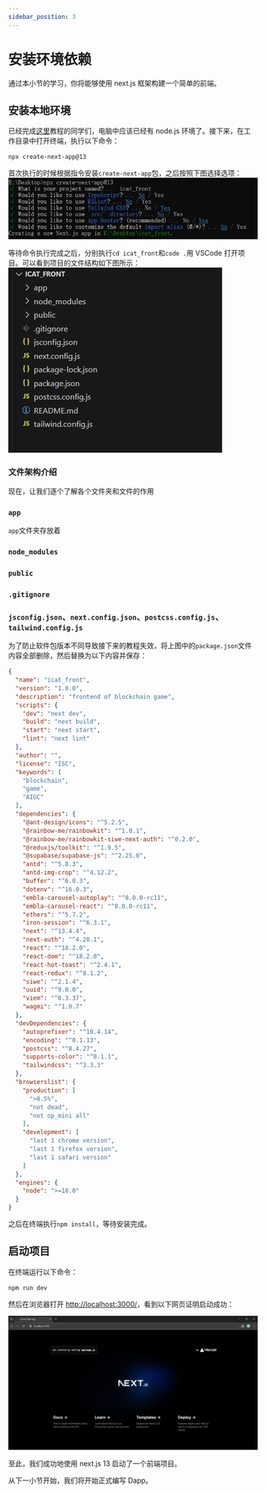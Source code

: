 ```yaml
---
sidebar_position: 3
---
```


# 安装环境依赖

通过本小节的学习，你将能够使用 next.js 框架构建一个简单的前端。

## 安装本地环境

已经完成[这里](../../smart-contract/install-dependence/#安装本地环境)教程的同学们，电脑中应该已经有 node.js 环境了。接下来，在工作目录中打开终端，执行以下命令：

```sh
npx create-next-app@13
```

首次执行的时候根据指令安装`create-next-app`包，之后按照下图选择选项：
![next](./img/next.png)

等待命令执行完成之后，分别执行`cd icat_front`和`code .`用 VSCode 打开项目。可以看到项目的文件结构如下图所示：
![vscode](./img/vscode.png)

### 文件架构介绍

现在，让我们逐个了解各个文件夹和文件的作用

### `app`

`app`文件夹存放着

### `node_modules`

### `public`

### `.gitignore`

### `jsconfig.json`、`next.config.json`、`postcss.config.js`、`tailwind.config.js`

为了防止软件包版本不同导致接下来的教程失效，将上图中的`package.json`文件内容全部删除，然后替换为以下内容并保存：

```json title="package.json"
{
  "name": "icat_front",
  "version": "1.0.0",
  "description": "frontend of blockchain game",
  "scripts": {
    "dev": "next dev",
    "build": "next build",
    "start": "next start",
    "lint": "next lint"
  },
  "author": "",
  "license": "ISC",
  "keywords": [
    "blockchain",
    "game",
    "AIGC"
  ],
  "dependencies": {
    "@ant-design/icons": "^5.2.5",
    "@rainbow-me/rainbowkit": "^1.0.1",
    "@rainbow-me/rainbowkit-siwe-next-auth": "^0.2.0",
    "@reduxjs/toolkit": "^1.9.5",
    "@supabase/supabase-js": "^2.25.0",
    "antd": "^5.8.3",
    "antd-img-crop": "^4.12.2",
    "buffer": "^6.0.3",
    "dotenv": "^16.0.3",
    "embla-carousel-autoplay": "^8.0.0-rc11",
    "embla-carousel-react": "^8.0.0-rc11",
    "ethers": "^5.7.2",
    "iron-session": "^6.3.1",
    "next": "^13.4.4",
    "next-auth": "^4.20.1",
    "react": "^18.2.0",
    "react-dom": "^18.2.0",
    "react-hot-toast": "^2.4.1",
    "react-redux": "^8.1.2",
    "siwe": "^2.1.4",
    "uuid": "^9.0.0",
    "viem": "^0.3.37",
    "wagmi": "^1.0.7"
  },
  "devDependencies": {
    "autoprefixer": "^10.4.14",
    "encoding": "^0.1.13",
    "postcss": "^8.4.27",
    "supports-color": "^8.1.1",
    "tailwindcss": "^3.3.3"
  },
  "browserslist": {
    "production": [
      ">0.5%",
      "not dead",
      "not op_mini all"
    ],
    "development": [
      "last 1 chrome version",
      "last 1 firefox version",
      "last 1 safari version"
    ]
  },
  "engines": {
    "node": ">=18.0"
  }
}

```

之后在终端执行`npm install`，等待安装完成。

## 启动项目

在终端运行以下命令：

```sh
npm run dev
```

然后在浏览器打开 [http://localhost:3000/](http://localhost:3000/)，看到以下网页证明启动成功：

![browser](./img/browser.png)

至此，我们成功地使用 next.js 13 启动了一个前端项目。

从下一小节开始，我们将开始正式编写 Dapp。